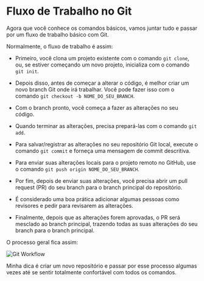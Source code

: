 # Fluxo de Trabalho no Git

Agora que você conhece os comandos básicos, vamos juntar tudo e passar por um fluxo de trabalho básico com Git.

Normalmente, o fluxo de trabalho é assim:

* Primeiro, você clona um projeto existente com o comando `git clone`, ou, se estiver começando um novo projeto, inicializa com o comando `git init`.

* Depois disso, antes de começar a alterar o código, é melhor criar um novo branch Git onde irá trabalhar. Você pode fazer isso com o comando `git checkout -b NOME_DO_SEU_BRANCH`.

* Com o branch pronto, você começa a fazer as alterações no seu código.

* Quando terminar as alterações, precisa prepará-las com o comando `git add`.

* Para salvar/registrar as alterações no seu repositório Git local, execute o comando `git commit` e forneça uma mensagem de commit descritiva.

* Para enviar suas alterações locais para o projeto remoto no GitHub, use o comando `git push origin NOME_DO_SEU_BRANCH`.

* Por fim, depois de enviar suas alterações, você precisa abrir um pull request (PR) do seu branch para o branch principal do repositório.

* É considerado uma boa prática adicionar algumas pessoas como revisores e pedir para revisarem as alterações.

* Finalmente, depois que as alterações forem aprovadas, o PR será mesclado ao branch principal, trazendo todas as suas alterações do seu branch para o branch principal.

O processo geral fica assim:

![Git Workflow](https://imgur.com/fosS9En.png)

Minha dica é criar um novo repositório e passar por esse processo algumas vezes até se sentir totalmente confortável com todos os comandos.
